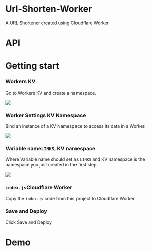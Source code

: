# Url-Shorten-Worker
A URL Shortener created using Cloudflare Worker

# API


# Getting start
### Workers KV

Go to Workers KV and create a namespace.

<img src="https://cdn.jsdelivr.net/npm/imst@0.0.4/20201205232805.png">

### Worker Settings KV Namespace

Bind an instance of a KV Namespace to access its data in a Worker.

<img src="https://cdn.jsdelivr.net/npm/imst@0.0.4/20201205232536.png">

### Variable name`LINKS`, KV namespace

Where Variable name should set as `LINKS` and KV namespace is the namespace you just created in the first step.

<img src="https://cdn.jsdelivr.net/npm/imst@0.0.4/20201205232704.png">

### `index.js`Cloudflare Worker 

Copy the `index.js` code from this project to Cloudflare Worker. 

### Save and Deploy

Click Save and Deploy

# Demo
